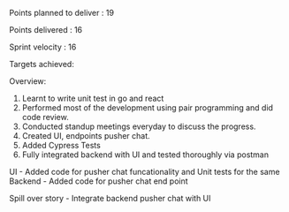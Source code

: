 Points planned to deliver : 19

Points delivered : 16

Sprint velocity : 16

Targets achieved: 

Overview: 
1. Learnt to write unit test in go and react
2. Performed most of the development using pair programming and did code review.
3. Conducted standup meetings everyday to discuss the progress.
4. Created UI, endpoints pusher chat.
5. Added Cypress Tests
6. Fully integrated backend with UI and tested thoroughly via postman 


UI - Added code for pusher chat funcationality and Unit tests for the same
Backend - Added code for pusher chat end point

Spill over story - Integrate backend pusher chat with UI



